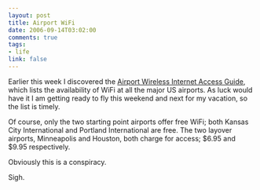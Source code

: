 ```yaml
--- 
layout: post
title: Airport WiFi
date: 2006-09-14T03:02:00
comments: true
tags:
- life
link: false
---
```

Earlier this week I discovered the <a href="http://www.travelpost.com/airport-wireless-internet.aspx" title="Airport Wireless Internet Access Guide">Airport Wireless Internet Access Guide</a>, which lists the availability of WiFi at all the major US airports. As luck would have it I am getting ready to fly this weekend and next for my vacation, so the list is timely.

Of course, only the two starting point airports offer free WiFi; both Kansas City International and Portland International are free. The two layover airports, Minneapolis and Houston, both charge for access; $6.95 and $9.95 respectively.

Obviously this is a conspiracy.

Sigh.
